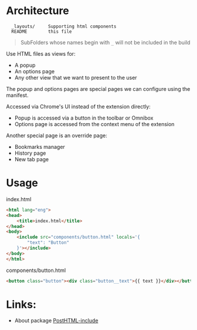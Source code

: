# Architecture

      _layouts/     Supporting html components
      README        this file

> SubFolders whose names begin with `_` will not be included in the build

Use HTML files as views for:
* A popup
* An options page
* Any other view that we want to present to the user

The popup and options pages are special pages we can configure using the manifest.

Accessed via Chrome's UI instead of the extension directly:
* Popup is accessed via a button in the toolbar or Omnibox
* Options page is accessed from the context menu of the extension

Another special page is an override page:
* Bookmarks manager
* History page
* New tab page

# Usage <include>

index.html
```html
<html lang="eng">
<head>
    <title>index.html</title>
</head>
<body>
    <include src="components/button.html" locals='{
        "text": "Button"
    }'></include>
</body>
</html>
```

components/button.html
```html
<button class="button"><div class="button__text">{{ text }}</div></button>
```

# Links:
* About package [PostHTML-include](https://www.npmjs.com/package/posthtml-include)
